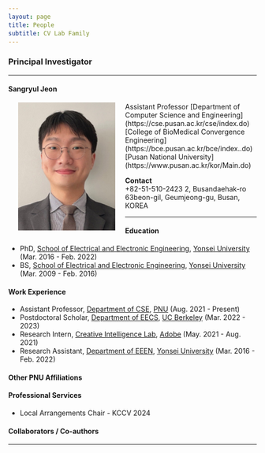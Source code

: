 ```yaml
---
layout: page
title: People 
subtitle: CV Lab Family
---
```


### Principal Investigator
<hr>

#### Sangryul Jeon

<img src="https://raw.githubusercontent.com/pnu-computer-vision-lab/pnu-computer-vision-lab.github.io/master/img/srjeon.jpg" width="197" height="260" align="left" hspace="20" /> 
Assistant Professor   
[Department of Computer Science and Engineering](https://cse.pusan.ac.kr/cse/index.do)  
[College of BioMedical Convergence Engineering](https://bce.pusan.ac.kr/bce/index..do)  
[Pusan National University](https://www.pusan.ac.kr/kor/Main.do)   


**Contact**  
+82-51-510-2423
2, Busandaehak-ro 63beon-gil, Geumjeong-gu, Busan, KOREA

<hr>

#### Education 
* PhD, [School of Electrical and Electronic Engineering](https://ee.yonsei.ac.kr/ee_en/index.do), [Yonsei University](https://www.yonsei.ac.kr/sc/) (Mar. 2016 - Feb. 2022)  
* BS, [School of Electrical and Electronic Engineering](https://ee.yonsei.ac.kr/ee_en/index.do), [Yonsei University](https://www.yonsei.ac.kr/sc/) (Mar. 2009 - Feb. 2016)  
  
#### Work Experience

* Assistant Professor, [Department of CSE](https://cse.pusan.ac.kr/cse/index.do), [PNU](https://www.pusan.ac.kr/kor/Main.do) (Aug. 2021 - Present)
* Postdoctoral Scholar, [Department of EECS](https://eecs.berkeley.edu/), [UC Berkeley](https://www.berkeley.edu/) (Mar. 2022 - 2023)
* Research Intern, [Creative Intelligence Lab](https://research.adobe.com/), [Adobe](https://research.adobe.com/) (May. 2021 - Aug. 2021)
* Research Assistant, [Department of EEEN](https://ee.yonsei.ac.kr/ee_en/index.do), [Yonsei University](https://www.yonsei.ac.kr/sc/) (Mar. 2016 - Feb. 2022)

#### Other PNU Affiliations

#### Professional Services

* Local Arrangements Chair - KCCV 2024


#### Collaborators / Co-authors



<hr>  
